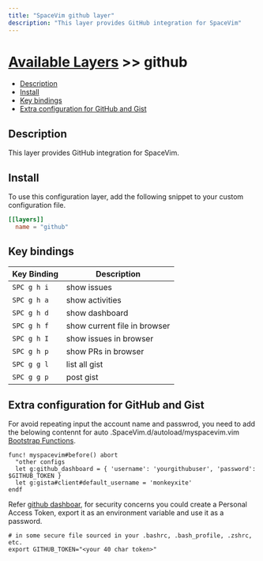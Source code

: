 ```yaml
---
title: "SpaceVim github layer"
description: "This layer provides GitHub integration for SpaceVim"
---
```


# [Available Layers](../) >> github

<!-- vim-markdown-toc GFM -->

- [Description](#description)
- [Install](#install)
- [Key bindings](#key-bindings)
- [Extra configuration for GitHub and Gist](#extra-configuration-for-github-and-gist)

<!-- vim-markdown-toc -->

## Description

This layer provides GitHub integration for SpaceVim.

## Install

To use this configuration layer, add the following snippet to your custom configuration file.

```toml
[[layers]]
  name = "github"
```

## Key bindings

| Key Binding | Description                  |
| ----------- | ---------------------------- |
| `SPC g h i` | show issues                  |
| `SPC g h a` | show activities              |
| `SPC g h d` | show dashboard               |
| `SPC g h f` | show current file in browser |
| `SPC g h I` | show issues in browser       |
| `SPC g h p` | show PRs in browser          |
| `SPC g g l` | list all gist                |
| `SPC g g p` | post gist                    |

## Extra configuration for GitHub and Gist

For avoid repeating input the account name and passwrod, you need to add the belowing contennt for auto .SpaceVim.d/autoload/myspacevim.vim [Bootstrap Functions](https://spacevim.org/documentation/#bootstrap-functions). 

```vim
func! myspacevim#before() abort
  "other configs
  let g:github_dashboard = { 'username': 'yourgithubuser', 'password': $GITHUB_TOKEN }
  let g:gista#client#default_username = 'monkeyxite'
endf
```
Refer [github dashboar](https://github.com/junegunn/vim-github-dashboard), for security concerns you could create a Personal Access Token, export it as an environment variable and use it as a password.
```shell
# in some secure file sourced in your .bashrc, .bash_profile, .zshrc, etc.
export GITHUB_TOKEN="<your 40 char token>"
```
